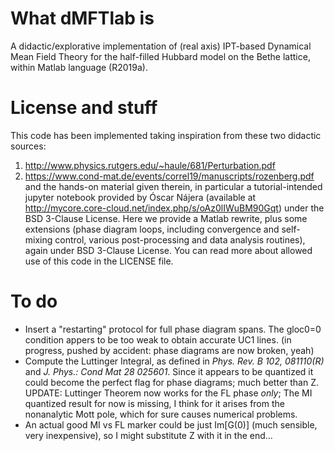# What dMFTlab is
A didactic/explorative implementation of (real axis) IPT-based Dynamical Mean Field Theory for the half-filled Hubbard model on the Bethe lattice, within Matlab language (R2019a).

# License and stuff
This code has been implemented taking inspiration from these two didactic sources:
1. http://www.physics.rutgers.edu/~haule/681/Perturbation.pdf   
2. https://www.cond-mat.de/events/correl19/manuscripts/rozenberg.pdf
and the hands-on material given therein, in particular a tutorial-intended jupyter notebook provided by Óscar Nájera (available at http://mycore.core-cloud.net/index.php/s/oAz0lIWuBM90Gqt) under the BSD 3-Clause License. Here we provide a Matlab rewrite, plus some extensions (phase diagram loops, including convergence and self-mixing control, various post-processing and data analysis routines), again under BSD 3-Clause License. You can read more about allowed use of this code in the LICENSE file.

# To do
- Insert a "restarting" protocol for full phase diagram spans. The gloc0=0 condition appers to be too weak to obtain accurate UC1 lines. (in progress, pushed by accident: phase diagrams are now broken, yeah)
- Compute the Luttinger Integral, as defined in *Phys. Rev. B 102, 081110(R)* and *J. Phys.: Cond Mat 28 025601*. Since it appears to be quantized it could become the perfect flag for phase diagrams; much better than Z. UPDATE: Luttinger Theorem now works for the FL phase *only*; The MI quantized result for now is missing, I think for it arises from the nonanalytic Mott pole, which for sure causes numerical problems.
- An actual good MI vs FL marker could be just Im[G(0)] (much sensible, very inexpensive), so I might substitute Z with it in the end...
